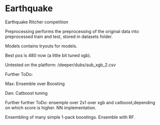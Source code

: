 # Earthquake
Earthquake Ritcher competition


Preprocessing performs the preprocessing of the original data into preprocessed train and test, stored in datasets folder.

Models contains tryouts for models. 

Best pos is 480 now (a little bit tuned xgb).

Untested on the platform: /deeper/dubs/sub_xgb_2.csv

Further ToDo:

Max: Ensemble over Boosting

Dan: Catboost tuning

Further further ToDo: 
ensemple over 2x1 over xgb and catboost,depending on which score is higher.
NN implementation.

Ensembling of many simple 1-pack boostings. Ensemble with RF.
